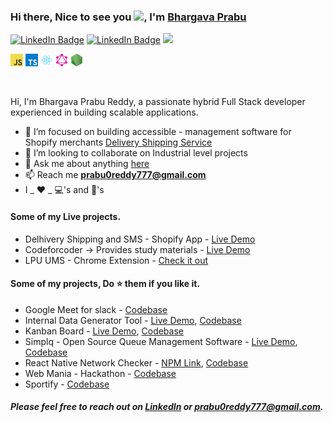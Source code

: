 ### Hi there, Nice to see you <img src="https://media.giphy.com/media/hvRJCLFzcasrR4ia7z/giphy.gif" width="45px">, I'm [Bhargava Prabu](https://prabureddy.com)
<p align="left">
<a target="blank"  href="https://www.linkedin.com/in/prabureddy/"><img src="https://img.shields.io/badge/-@prabureddy-0077B5?style=flat-square&amp;labelColor=0077B5&amp;logo=LinkedIn&amp;link=https://www.linkedin.com/in/prabureddy/" alt="LinkedIn Badge"></a>
<a target="blank"  href="https://twitter.com/bhargavaprabu"><img src="https://img.shields.io/twitter/url/https/twitter.com/bhargavaprabu.svg?style=social&label=Follow%20%40BhargavaPrabu" alt="LinkedIn Badge"></a>
<img src="https://komarev.com/ghpvc/?username=prabureddy">
<!-- <a target="_blank"><img src="https://visitor-badge.glitch.me/badge?page_id=prabureddy.prabureddy" alt="Vistor Badge"></a> -->
</p>

<code><img height="20" src="https://raw.githubusercontent.com/github/explore/80688e429a7d4ef2fca1e82350fe8e3517d3494d/topics/javascript/javascript.png"></code>
<code><img height="20" src="https://raw.githubusercontent.com/github/explore/80688e429a7d4ef2fca1e82350fe8e3517d3494d/topics/typescript/typescript.png"></code>
<code><img height="20" src="https://raw.githubusercontent.com/github/explore/80688e429a7d4ef2fca1e82350fe8e3517d3494d/topics/react/react.png"></code>
<code><img height="20" src="https://raw.githubusercontent.com/github/explore/5c058a388828bb5fde0bcafd4bc867b5bb3f26f3/topics/graphql/graphql.png"></code>
<code><img height="20" src="https://raw.githubusercontent.com/github/explore/80688e429a7d4ef2fca1e82350fe8e3517d3494d/topics/nodejs/nodejs.png"></code>    

<br />

Hi, I'm Bhargava Prabu Reddy, a passionate hybrid Full Stack developer experienced in building scalable applications.


- 🔭 I’m focused on building accessible - management software for Shopify merchants [Delivery Shipping Service](https://apps.shopify.com/delivery-courier-service)
- 👯 I’m looking to collaborate on Industrial level projects
- 💬 Ask me about anything [here](https://github.com/prabureddy/prabureddy/issues)
- 📫 Reach me **prabu0reddy777@gmail.com**
-  I  _ ❤️ _ 💻's and 📱's

#### Some of my Live projects.
- Delhivery Shipping and SMS - Shopify App - [Live Demo](https://app.freshwind.xyz)
- Codeforcoder -> Provides study materials - [Live Demo](https://codeforcoder.com)
- LPU UMS - Chrome Extension - [Check it out](https://chrome.google.com/webstore/detail/lpu-ums-extension/acpmgacalnkaggikkhdffhogebmbjpmp?hl=en)

#### Some of my projects, Do ⭐️ them if you like it. 
- Google Meet for slack - [Codebase](https://github.com/prabureddy/slack-google-meet)
- Internal Data Generator Tool - [Live Demo](https://generate-csv.prabureddy.com), [Codebase](https://github.com/prabureddy/Internal-data-creation-tool)
- Kanban Board - [Live Demo](https://kanban-board.prabureddy.com), [Codebase](https://github.com/prabureddy/kanban-board)
- Simplq - Open Source Queue Management Software - [Live Demo](https://www.simplq.me/), [Codebase](https://github.com/SimplQ/simplQ-frontend)
- React Native Network Checker - [NPM Link](https://www.npmjs.com/package/react-native-network-checker), [Codebase](https://github.com/prabureddy/react-native-network-checker)
- Web Mania - Hackathon - [Codebase](https://github.com/prabureddy/webmania_1.0-django)
- Sportify - [Codebase](https://github.com/prabureddy/sportify-django)

##### Please feel free to reach out on **[LinkedIn](https://www.linkedin.com/in/prabureddy)** or **prabu0reddy777@gmail.com**. 
